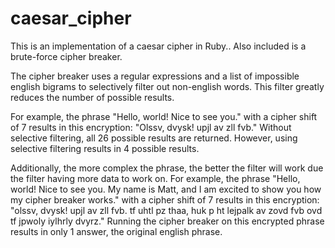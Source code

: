 # caesar_cipher

This is an implementation of a caesar cipher in Ruby.. Also included is a brute-force cipher breaker.

The cipher breaker uses a regular expressions and a list of impossible english bigrams to selectively filter out non-english words. This filter greatly reduces the number of possible results. 

For example, the phrase "Hello, world! Nice to see you." with a cipher shift of 7 results in this encryption: "Olssv, dvysk! upjl av zll fvb." Without selective filtering, all 26 possible results are returned. However, using selective filtering results in 4 possible results.

Additionally, the more complex the phrase, the better the filter will work due the filter having more data to work on. For example, the phrase "Hello, world! Nice to see you. My name is Matt, and I am excited to show you how my cipher breaker works." with a cipher shift of 7 results in this encryption: "olssv, dvysk! upjl av zll fvb. tf uhtl pz thaa, huk p ht lejpalk av zovd fvb ovd tf jpwoly iylhrly dvyrz." Running the cipher breaker on this encrypted phrase results in only 1 answer, the original english phrase.
